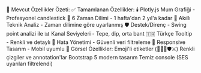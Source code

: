 🎉 Mevcut Özellikler Özeti:
✅ Tamamlanan Özellikler:
🕯️ Plotly.js Mum Grafiği - Profesyonel candlestick
📅 6 Zaman Dilimi - 1 hafta'dan 2 yıl'a kadar
🎯 Akıllı Teknik Analiz - Zaman dilimine göre uyarlanmış
🛡️ Destek/Direnç - Swing point analizi ile
📊 Kanal Seviyeleri - Tepe, dip, orta bant
🇹🇷 Türkçe Tooltip - Renkli ve detaylı
🔧 Hata Yönetimi - Güvenli veri filtreleme
📱 Responsive Tasarım - Mobil uyumlu
🎨 Görsel Özellikler:
Emoji'li etiketler (🔺🔻➖🛡️⚔️)
Renkli çizgiler ve annotation'lar
Bootstrap 5 modern tasarım
Temiz console (SES uyarıları filtrelendi)